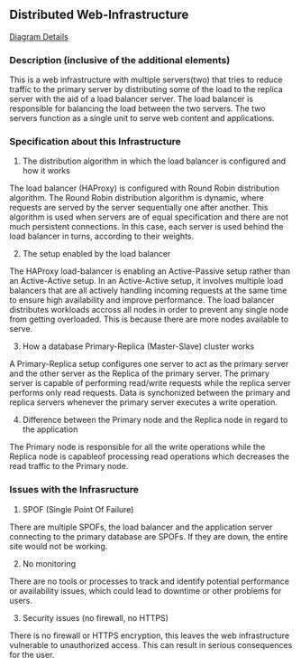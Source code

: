 ## **Distributed Web-Infrastructure**

[Diagram Details](https://github.com/bjeptum/alx-system_engineering-devops/blob/master/0x09-web_infrastructure_design/1-distributed_web_infrastructure.png )


### **Description (inclusive of the additional elements)**

This is a web infrastructure with multiple servers(two) that tries to reduce traffic to the primary server by distributing some of the load to the replica server with the aid of a load balancer server. The load balancer is responsible for balancing the load between the two servers. The two servers function as a single unit to serve web content and applications. 

### **Specification about this Infrastructure**

1) The distribution algorithm in which the load balancer is configured and how it works

The load balancer (HAProxy) is configured with Round Robin distribution algorithm.
The Round Robin distribution algorithm is dynamic, where requests are served by the server sequentially one after another.
This algorithm is used when servers are of equal specification and there are not much persistent connections. In this case, each server is used behind the load balancer in turns, according to their weights.

2) The setup enabled by the load balancer

The HAProxy load-balancer is enabling an Active-Passive setup rather than an Active-Active setup. 
In an Active-Active setup, it involves multiple load balancers that are all actively handling incoming requests at the same time to ensure high availability and improve performance. The load balancer distributes workloads accross all nodes in order to prevent any single node from getting overloaded. This is because there are more nodes available to serve. 


3) How a database Primary-Replica (Master-Slave) cluster works

A Primary-Replica setup configures one server to act as the primary server and the other server as the Replica of the primary server.
The primary server is capable of performing read/write requests while the replica server performs only read requests. Data is synchonized between the primary and replica servers whenever the primary server executes a write operation.

4) Difference between the Primary node and the Replica node in regard to the application

The Primary node is responsible for all the write operations while the Replica node is capableof processing read operations which decreases the read traffic to the Primary node.

### **Issues with the Infrasructure**

1) SPOF (Single Point Of Failure)

  There are multiple SPOFs, the load balancer and the application server connecting to the primary database are SPOFs. If they are down, the entire site would not be working.

2) No monitoring

There are no tools or processes to track and identify potential performance or availability issues, which could lead to downtime or other problems for users.

3) Security issues (no firewall, no HTTPS)

There is no firewall or HTTPS encryption, this leaves the web infrastructure vulnerable to unauthorized access. This can result in serious consequences for the user.
